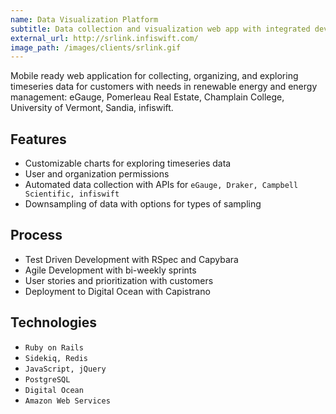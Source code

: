 ```yaml
---
name: Data Visualization Platform
subtitle: Data collection and visualization web app with integrated devices
external_url: http://srlink.infiswift.com/
image_path: /images/clients/srlink.gif
---
```


Mobile ready web application for collecting, organizing, and exploring timeseries data for customers with needs in renewable energy and energy management: eGauge, Pomerleau Real Estate, Champlain College, University of Vermont, Sandia, infiswift.

## Features

* Customizable charts for exploring timeseries data
* User and organization permissions
* Automated data collection with APIs for `eGauge, Draker, Campbell Scientific, infiswift`
* Downsampling of data with options for types of sampling

## Process

* Test Driven Development with RSpec and Capybara
* Agile Development with bi-weekly sprints
* User stories and prioritization with customers
* Deployment to Digital Ocean with Capistrano

## Technologies

* `Ruby on Rails`
* `Sidekiq, Redis`
* `JavaScript, jQuery`
* `PostgreSQL`
* `Digital Ocean`
* `Amazon Web Services`